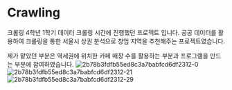 # Crawling
크롤링
4학년 1학기 데이터 크롤링 시간에 진행했던 프로젝트 입니다.
공공 데이터를 활용하여 크롤링을 통한 서울시 상권 분석으로 창업 지역을 추천해주는 프로젝트였습니다.

제가 맡았던 부분은 역세권에 위치한 카페 매장 수를 활용하는 부분과 프로그램을 만드는 부분에 참여하였습니다.
![2b78b3fdfb55ed8c3a7babfcd6df2312-0](https://github.com/keev-LIM/Crawling/assets/111167650/4241bf9d-12c3-4ee8-a9d9-49695f8b1011)
![2b78b3fdfb55ed8c3a7babfcd6df2312-21](https://github.com/keev-LIM/Crawling/assets/111167650/3aa2f567-3bf3-4a6c-a9c5-4779ecd3904d)
![2b78b3fdfb55ed8c3a7babfcd6df2312-29](https://github.com/keev-LIM/Crawling/assets/111167650/f3128873-74d1-43f9-9f3f-77bce9ff3d33)
